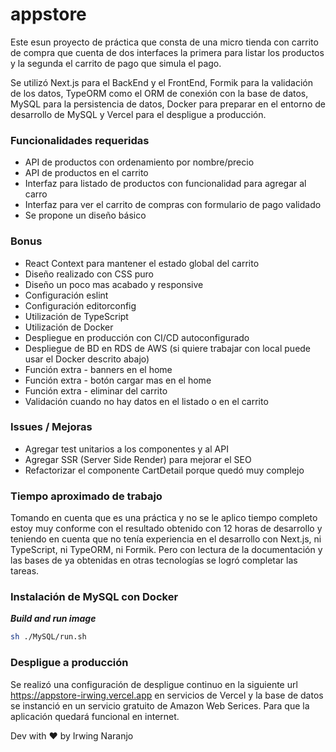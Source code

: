 # appstore

Este esun proyecto de práctica que consta de una micro tienda con carrito de compra que cuenta de dos interfaces la primera para listar los productos y la segunda el carrito de pago que simula el pago.

Se utilizó Next.js para el BackEnd y el FrontEnd, Formik para la validación de los datos, TypeORM como el ORM de conexión con la base de datos, MySQL para la persistencia de datos, Docker para preparar en el entorno de desarrollo de MySQL y Vercel para el despligue a producción.

### Funcionalidades requeridas
- API de productos con ordenamiento por nombre/precio
- API de productos en el carrito
- Interfaz para listado de productos con funcionalidad para agregar al carro
- Interfaz para ver el carrito de compras con formulario de pago validado
- Se propone un diseño básico

### Bonus
- React Context para mantener el estado global del carrito
- Diseño realizado con CSS puro
- Diseño un poco mas acabado y responsive
- Configuración eslint
- Configuración editorconfig
- Utilización de TypeScript
- Utilización de Docker
- Despliegue en producción con CI/CD autoconfigurado
- Despliegue de BD en RDS de AWS (si quiere trabajar con local puede usar el Docker descrito abajo)
- Función extra - banners en el home
- Función extra - botón cargar mas en el home
- Función extra - eliminar del carrito
- Validación cuando no hay datos en el listado o en el carrito

### Issues / Mejoras
- Agregar test unitarios a los componentes y al API
- Agregar SSR (Server Side Render) para mejorar el SEO
- Refactorizar el componente CartDetail porque quedó muy complejo

### Tiempo aproximado de trabajo

Tomando en cuenta que es una práctica y no se le aplico tiempo completo estoy muy conforme con el resultado obtenido con 12 horas de desarrollo y teniendo en cuenta que no tenía experiencia en el desarrollo con Next.js, ni TypeScript, ni TypeORM, ni Formik. Pero con lectura de la documentación y las bases de ya obtenidas en otras tecnologías se logró completar las tareas.

### Instalación de MySQL con Docker

***Build and run image***
```sh
sh ./MySQL/run.sh
```

### Despligue a producción

Se realizó una configuración de despligue continuo en la siguiente url https://appstore-irwing.vercel.app en servicios de Vercel y la base de datos se instanció en un servicio gratuito de Amazon Web Serices. Para que la aplicación quedará funcional en internet.

Dev with ❤️ by Irwing Naranjo
